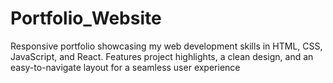 # Portfolio_Website
Responsive portfolio showcasing my web development skills in HTML, CSS, JavaScript, and React. Features project highlights, a clean design, and an easy-to-navigate layout for a seamless user experience

